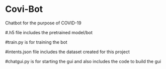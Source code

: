 # Covi-Bot
Chatbot for the purpose of COVID-19


#.h5 file includes the pretrained model/bot


#train.py is for training the bot


#intents.json file includes the dataset created for this project


#chatgui.py is for starting the gui and also includes the code to build the gui

